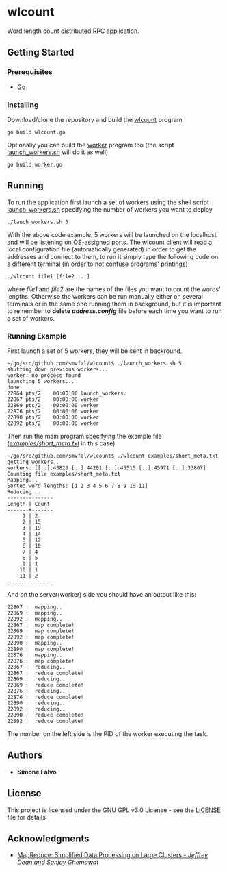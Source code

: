 # wlcount

Word length count distributed RPC application.

## Getting Started

### Prerequisites
* [Go](https://golang.org/)

### Installing

Download/clone the repository and build the [wlcount](wlcount.go) program
```
go build wlcount.go
```
Optionally you can build the [worker](worker.go) program too (the script [launch_workers.sh](launch_workers.sh) will do it as well)

```
go build worker.go
```

## Running

To run the application first launch a set of workers using the shell script [launch_workers.sh](launch_workers.sh) specifying the number of workers you want to deploy
```
./lauch_workers.sh 5
```
With the above code example, 5 workers will be launched on the localhost and will be listening on OS-assigned ports.
The wlcount client will read a local configuration file (automatically generated) in order to get the addresses and connect to them, to run it simply type the following code on a different terminal (in order to not confuse programs' printings)
```
./wlcount file1 [file2 ...]
```
where *file1* and *file2* are the names of the files you want to count the words' lengths.
Otherwise the workers can be run manually either on several terminals or in the same one running them in background, but it is important to remember to **delete *address.config*** file before each time you want to run a set of workers.

### Running Example
First launch a set of 5 workers, they will be sent in backround.
```
~/go/src/github.com/smvfal/wlcount$ ./launch_workers.sh 5
shutting down previous workers...
worker: no process found
launching 5 workers...
done
22864 pts/2    00:00:00 launch_workers.
22867 pts/2    00:00:00 worker
22869 pts/2    00:00:00 worker
22876 pts/2    00:00:00 worker
22890 pts/2    00:00:00 worker
22892 pts/2    00:00:00 worker
```
Then run the main program specifying the example file ([*examples/short_meta.txt*](examples/short_meta.txt) in this case)
```
~/go/src/github.com/smvfal/wlcount$ ./wlcount examples/short_meta.txt 
getting workers..
workers: [[::]:43823 [::]:44201 [::]:45515 [::]:45971 [::]:33807]
Counting file examples/short_meta.txt
Mapping...
Sorted word lengths: [1 2 3 4 5 6 7 8 9 10 11]
Reducing...
---------------
Length | Count 
-------+-------
     1 | 2
     2 | 15
     3 | 19
     4 | 14
     5 | 12
     6 | 10
     7 | 4
     8 | 5
     9 | 1
    10 | 1
    11 | 2
---------------
```
And on the server(worker) side you should have an output like this:
```
22867 :  mapping..
22869 :  mapping..
22892 :  mapping..
22867 :  map complete!
22869 :  map complete!
22892 :  map complete!
22890 :  mapping..
22890 :  map complete!
22876 :  mapping..
22876 :  map complete!
22867 :  reducing..
22867 :  reduce complete!
22869 :  reducing..
22869 :  reduce complete!
22876 :  reducing..
22876 :  reduce complete!
22890 :  reducing..
22892 :  reducing..
22890 :  reduce complete!
22892 :  reduce complete!
```
The number on the left side is the PID of the worker executing the task.
## Authors

* **Simone Falvo**

## License

This project is licensed under the GNU GPL v3.0 License - see the [LICENSE](LICENSE) file for details

## Acknowledgments

* [MapReduce: Simplified Data Processing on Large Clusters - *Jeffrey Dean and Sanjay Ghemawat*](https://static.googleusercontent.com/media/research.google.com/it//archive/mapreduce-osdi04.pdf)
